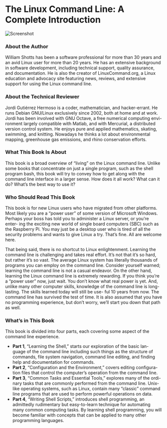 # The Linux Command Line: A Complete Introduction


![Screenshot](./Screenshot%202025-06-10%20at%207.02.07 PM.png)




### About the Author
William Shotts has been a software professional for more than 30 years and
an avid Linux user for more than 20 years. He has an extensive background
in software development, including technical support, quality assurance,
and documentation. He is also the creator of LinuxCommand.org, a Linux
education and advocacy site featuring news, reviews, and extensive support
for using the Linux command line.

### About the Technical Reviewer
Jordi Gutiérrez Hermoso is a coder, mathematician, and hacker-errant. He
runs Debian GNU/Linux exclusively since 2002, both at home and at work.
Jordi has been involved with GNU Octave, a free numerical computing envi-
ronment largely compatible with Matlab, and with Mercurial, a distributed
version control system. He enjoys pure and applied mathematics, skating,
swimming, and knitting. Nowadays he thinks a lot about environmental
mapping, greenhouse gas emissions, and rhino conservation efforts.

### What This Book Is About
This book is a broad overview of “living” on the Linux command line.
Unlike some books that concentrate on just a single program, such as the
shell program bash, this book will try to convey how to get along with the command line interface in a larger sense. How does it all work? What can it do? What’s the best way to use it?

### Who Should Read This Book
This book is for new Linux users who have migrated from other platforms.
Most likely you are a “power user” of some version of Microsoft Windows.
Perhaps your boss has told you to administer a Linux server, or you’re enter-
ing the exciting new world of single board computers (SBC) such as the
Raspberry Pi. You may just be a desktop user who is tired of all the security
problems and wants to give Linux a try. That’s fine. All are welcome here.

That being said, there is no shortcut to Linux enlightenment. Learning
the command line is challenging and takes real effort. It’s not that it’s so
hard, but rather it’s so vast. The average Linux system has literally thousands
of programs you can employ on the command line. Consider yourself
warned; learning the command line is not a casual endeavor.
On the other hand, learning the Linux command line is extremely
rewarding. If you think you’re a “power user” now, just wait. You don’t know
what real power is yet. And, unlike many other computer skills, knowledge
of the command line is long-lasting. The skills learned today will still be use-
ful 10 years from now. The command line has survived the test of time.
It is also assumed that you have no programming experience, but don’t
worry, we’ll start you down that path as well.

### What’s in This Book

This book is divided into four parts, each covering some aspect of the
command line experience.
- **Part 1**, “Learning the Shell,” starts our exploration of the basic lan-
guage of the command line including such things as the structure of
commands, file system navigation, command line editing, and finding
help and documentation for commands.
- **Part 2**, “Configuration and the Environment,” covers editing configura-
tion files that control the computer’s operation from the command line.
- **Part 3**, “Common Tasks and Essential Tools,” explores many of the ordi-
nary tasks that are commonly performed from the command line. Unix-
like operating systems, such as Linux, contain many “classic” command
line programs that are used to perform powerful operations on data.
- **Part 4**, “Writing Shell Scripts,” introduces shell programming, an
admittedly rudimentary but easy-to-learn technique for automating
many common computing tasks. By learning shell programming, you
will become familiar with concepts that can be applied to many other
programming languages.